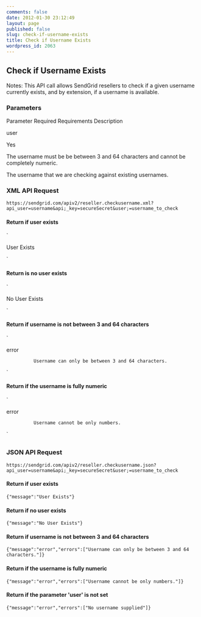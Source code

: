 ```yaml
---
comments: false
date: 2012-01-30 23:12:49
layout: page
published: false
slug: check-if-username-exists
title: Check if Username Exists
wordpress_id: 2063
---
```


## Check if Username Exists


Notes: This API call allows SendGrid resellers to check if a given username currently exists, and by extension, if a username is available.



### Parameters









Parameter
Required
Requirements
Description





user


Yes


The username must be be between 3 and 64 characters and cannot be completely numeric.


The username that we are checking against existing usernames.






### XML API Request


`https://sendgrid.com/apiv2/reseller.checkusername.xml?api_user=username&api;_key=secureSecret&user;=username_to_check`


#### Return if user exists


`

  User Exists

`



#### Return is no user exists


`

  No User Exists

`



#### Return if username is not between 3 and 64 characters


`

  error
      
              Username can only be between 3 and 64 characters.
      

`



#### Return if the username is fully numeric


`

  error
      
              Username cannot be only numbers.
      

`



## 




### JSON API Request


`https://sendgrid.com/apiv2/reseller.checkusername.json?api_user=username&api;_key=secureSecret&user;=username_to_check`



#### Return if user exists


`{"message":"User Exists"}`



#### Return if no user exists


`{"message":"No User Exists"}`



#### Return if username is not between 3 and 64 characters


`{"message":"error","errors":["Username can only be between 3 and 64 characters."]}`



#### Return if the username is fully numeric


`{"message":"error","errors":["Username cannot be only numbers."]}`



#### Return if the parameter 'user' is not set


`{"message":"error","errors":["No username supplied"]}`

